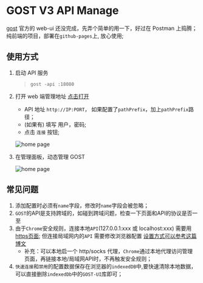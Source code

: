 # GOST V3 API Manage

[gost](https://github.com/go-gost/gost) 官方的 web-ui 还没完成，先弄个简单的用一下，好过在 Postman 上捣腾；  
纯前端的项目，部署在`github-pages`上, 放心使用;

## 使用方式

1. 启动 API 服务

   > `gost -api :18080`


2. 打开 web 端管理地址 [点击打开](http://blog.whyoop.com/gost-ui/)

   - API 地址 `http://IP:PORT`， 如果配置了`pathPrefix`，加上`pathPrefix`路径；
   - (如果有) 填写 用户，密码;
   - 点击 `连接` 按钮; 
  
   ![home page](https://blog.whyoop.com/gost-ui/page-home.png)

3. 在管理面板，动态管理 GOST

   ![home page](https://blog.whyoop.com/gost-ui/page-manage.png)

## 常见问题

1. 添加配置时必须有`name`字段，修改时`name`字段会被忽略；
2. `GOST`的API是支持跨域的，如碰到跨域问题，检查一下页面和API的协议是否一至
3. 由于`Chrome`安全规则，连接本地`API`(127.0.0.1:xxx 或 localhost:xxx) 需要用[https页面](https://blog.whyoop.com/gost-ui/); 但连接局域网内的`API` 需要修改浏览器配置 [设置方式可以参考这篇博文](https://blog.csdn.net/Flywithdawn/article/details/128253604)
   - 补充：可以本地启一个 http/socks 代理，`Chrome`通过本地代理访问管理页面，再链接本地/局域网API时，不再触发安全规则；
4. `快速连接`和`禁用`的配置数据保存在浏览器的`indexedDB`中,要快速清除本地数据，可以直接删除`indexedDb`中的`GOST-UI`库即可；

